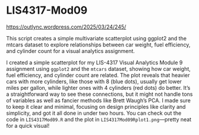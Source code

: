 # LIS4317-Mod09

https://outlync.wordpress.com/2025/03/24/245/

This script creates a simple multivariate scatterplot using ggplot2 and the mtcars dataset to explore relationships between car weight, fuel efficiency, and cylinder count for a visual analytics assignment.

I created a simple scatterplot for my LIS-4317 Visual Analytics Module 9 assignment using `ggplot2` and the `mtcars` dataset, showing how car weight, fuel efficiency, and cylinder count are related. The plot reveals that heavier cars with more cylinders, like those with 8 (blue dots), usually get lower miles per gallon, while lighter ones with 4 cylinders (red dots) do better. It’s a straightforward way to see these connections, but it might not handle tons of variables as well as fancier methods like Brett Waugh’s PCA. I made sure to keep it clear and minimal, focusing on design principles like clarity and simplicity, and got it all done in under two hours. You can check out the code in `LIS4317Mod09.R` and the plot in `LIS4317Mod09Rplot1.png`—pretty neat for a quick visual!
